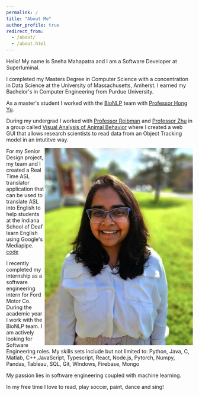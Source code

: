 ```yaml
---
permalink: /
title: "About Me"
author_profile: true
redirect_from: 
  - /about/
  - /about.html
---
```


Hello! My name is Sneha Mahapatra and I am a Software Developer at Superluminal. 

I completed my Masters Degree in Computer Science with a concentration in Data Science at the University of Massachusetts, Amherst. I earned my Bachelor's in Computer Engineering from Purdue University. 

As a master's student I worked with the [BioNLP](https://bio-nlp.org/) team with [Professor Hong Yu](https://bio-nlp.org/index.php/people). 

During my undergrad I worked with [Professor Reibman](https://engineering.purdue.edu/ECE/People/ptPeopleListing?group_id=2571&resource_id=117177) and [Professor Zhu](https://engineering.purdue.edu/~zhu0/) in a group called [Visual Analysis of Animal Behavior](https://engineering.purdue.edu/VADL/index.html) where I created a web GUI that allows research scientists to read data from an Object Tracking model in an intutitve way. 

 <img  style="float: right;" src='/images/profilepic.jpeg'  width="400">


For my Senior Design project, my team and I created a Real Time ASL translator application that can be used to translate ASL into English to help students at the Indiana School of Deaf learn English using Google's Mediapipe. [code](https://github.com/sne21star/mediapipe)

I recently completed my internship as a software engineering intern for Ford Motor Co. 
During the academic year I work with the BioNLP team. I am actively looking for Software Engineering roles. My skills sets include but not limited to: Python, Java, C, Matlab, C++,JavaScript, Typescript, React, Node.js, Pytorch, Numpy, Pandas, Tableau, SQL, Git, Windows, Firebase, Mongo

My passion lies in software engineering coupled with machine learning. 

In my free time I love to read, play soccer, paint, dance and sing! 

